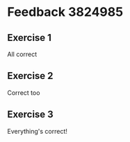 # Feedback 3824985

## Exercise 1
All correct

## Exercise 2
Correct too

## Exercise 3
Everything's correct!
